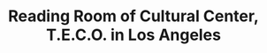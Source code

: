 ---
title: "Reading Room of Cultural Center, T.E.C.O. in Los Angeles"
url: /los-angeles/reading-room-of-cultural-center-t-e-c-o-in-los-angeles/
shop: Bücher
---